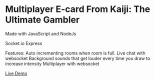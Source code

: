 # Multiplayer E-card From Kaiji: The Ultimate Gambler

Made with JavaScript and NodeJs

Socket.io
Express

Features:
Auto incrementing rooms when room is full.
Live chat with websocket
Background sounds that get louder every time you draw to increase intensity
Multiplayer with websocket

[Live Demo](https://zawazawa.herokuapp.com/)  
